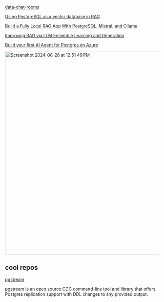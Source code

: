 [data-chat-rooms](https://github.com/Husseinjd/data-chat-rooms/blob/main/app/utils.py)

[Using PostgreSQL as a vector database in RAG](https://www.infoworld.com/article/3516109/using-postgresql-as-a-vector-database-in-rag.html)

[Build a Fully Local RAG App With PostgreSQL, Mistral, and Ollama](https://www.timescale.com/blog/build-a-fully-local-rag-app-with-postgresql-mistral-and-ollama/)

[Improving RAG via LLM Ensemble Learning and Generation](https://medium.com/thoughts-on-machine-learning/improving-rag-via-llm-ensemble-learning-and-generation-723c12e6d1e4)

[Build your first AI Agent for Postgres on Azure](https://dev.to/bobur/build-your-first-ai-agent-for-postgres-on-azure-ano)

<img width="665" alt="Screenshot 2024-08-28 at 12 51 49 PM" src="https://github.com/user-attachments/assets/0881921e-1e3a-41f7-b2a1-2b5c6b3430cf">


## cool repos
[pgstream](https://github.com/xataio/pgstream)

pgstream is an open source CDC command-line tool and library that offers Postgres replication support with DDL changes to any provided output.
